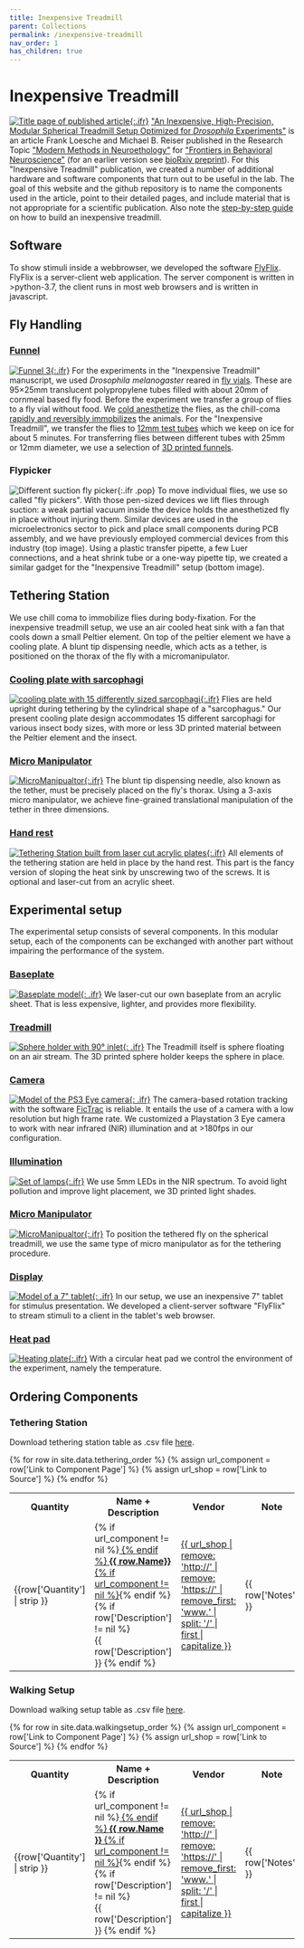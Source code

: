 ```yaml
---
title: Inexpensive Treadmill
parent: Collections
permalink: /inexpensive-treadmill
nav_order: 1
has_children: true
---
```


# Inexpensive Treadmill

[![Title page of published article]({{site.baseurl}}/assets/img/Collection/10.3389_fnbeh.2021.689573.png){:.ifr}](https://doi.org/10.3389/fnbeh.2021.689573)
["An Inexpensive, High-Precision, Modular Spherical Treadmill Setup Optimized for *Drosophila* Experiments"](https://doi.org/10.3389/fnbeh.2021.689573) is an article Frank Loesche and Michael B. Reiser published in the Research Topic ["Modern Methods in Neuroethology"](https://www.frontiersin.org/research-topics/12605/modern-methods-in-neuroethology) for ["Frontiers in Behavioral Neuroscience"](https://www.frontiersin.org/journals/behavioral-neuroscience) (for an earlier version see [bioRxiv preprint](https://doi.org/10.1101/2021.04.29.442008)). For this "Inexpensive Treadmill" publication, we created a number of additional hardware and software components that turn out to be useful in the lab. The goal of this website and the github repository is to name the components used in the article, point to their detailed pages, and include material that is not appropriate for a scientific publication. Also note the [step-by-step guide]({{site.baseurl}}/how-to-build-inexpensive-treadmill) on how to build an inexpensive treadmill.

## Software

To show stimuli inside a webbrowser, we developed the software [FlyFlix](https://github.com/floesche/FlyFlix). FlyFlix is a server-client web application. The server component is written in >python-3.7, the client runs in most web browsers and is written in javascript.

## Fly Handling

### [Funnel]({{site.baseurl}}/tether/funnels)

[![Funnel 3]({{site.baseurl}}/assets/img/Tethering/Funnels/Funnel_fly-vial-to-12mm-tube.png){:.ifr}]({{site.baseurl}}/tether/funnels)
For the experiments in the "Inexpensive Treadmill" manuscript, we used *Drosophila melanogaster* reared in [fly vials](https://flystuff.com/drosophila-products/vials/). These are 95×25mm translucent polypropylene tubes filled with about 20mm of cornmeal based fly food. Before the experiment we transfer a group of flies to a fly vial without food. We [cold anesthetize](https://doi.org/10.1242/jeb.098442) the flies, as the chill-coma [rapidly and reversibly immobilizes](https://doi.org/10.1086/320429) the animals. For the "Inexpensive Treadmill", we transfer the flies to [12mm test tubes](https://en.wikipedia.org/wiki/Test_tube#Biosciences) which we keep on ice for about 5 minutes. For transferring flies between different tubes with 25mm or 12mm diameter, we use a selection of [3D printed funnels]({{site.baseurl}}/tether/funnels).

### Flypicker

![Different suction fly picker]({{site.baseurl}}/assets/img/Tethering/Flypicker/Flypickers.jpg){:.ifr .pop}
To move individual flies, we use so called "fly pickers". With those pen-sized devices we lift flies through suction: a weak partial vacuum inside the device holds the anesthetized fly in place without injuring them. Similar devices are used in the microelectronics sector to pick and place small components during PCB assembly, and we have previously employed commercial devices from this industry (top image). Using a plastic transfer pipette, a few Luer connections, and a heat shrink tube or a one-way pipette tip, we created a similar gadget for the "Inexpensive Treadmill" setup (bottom image). <!-- TODO: add page and description on how to produce this -->

## Tethering Station

We use chill coma to immobilize flies during body-fixation. For the inexpensive treadmill setup, we use an air cooled heat sink with a fan that cools down a small Peltier element. On top of the peltier element we have a cooling plate. A blunt tip dispensing needle, which acts as a tether, is positioned on the thorax of the fly with a micromanipulator.

### [Cooling plate with sarcophagi]({{site.baseurl}}/tether/sarcophagus)

[![cooling plate with 15 differently sized sarcophagi]({{site.baseurl}}/assets/img/Tethering/Sarcophagus/Sarcophagus_platform_15.png){:.ifr}]({{site.baseurl}}/tether/sarcophagus)
Flies are held upright during tethering by the cylindrical shape of a "sarcophagus." Our present cooling plate design accommodates 15 different sarcophagi for various insect body sizes, with more or less 3D printed material between the Peltier element and the insect.

### [Micro Manipulator]({{site.baseurl}}/tether/micromanipulator)

[![MicroManipualtor]({{site.baseurl}}/assets/img/Tethering/MicroManipulator/MicroManipulator_Assembly_Figure2.png){:.ifr}]({{site.baseurl}}/tether/micromanipulator)
The blunt tip dispensing needle, also known as the tether, must be precisely placed on the fly's thorax. Using a 3-axis micro manipulator, we achieve fine-grained translational manipulation of the tether in three dimensions.

### [Hand rest]({{site.baseurl}}/tether/station)

[![Tethering Station built from laser cut acrylic plates]({{site.baseurl}}/assets/img/Tethering/Tethering-Station/Tethering-Station_cut_simplified.png){:.ifr}]({{site.baseurl}}/tether/station)
All elements of the tethering station are held in place by the hand rest. This part is the fancy version of sloping the heat sink by unscrewing two of the screws. It is optional and laser-cut from an acrylic sheet.

## Experimental setup

The experimental setup consists of several components. In this modular setup, each of the components can be exchanged with another part without impairing the performance of the system.

### [Baseplate]({{site.baseurl}}/miscellaneous/baseplate)

[![Baseplate model]({{site.baseurl}}/assets/img/Miscellaneous/Baseplate/Baseplate.png){: .ifr}]({{site.baseurl}}/miscellaneous/baseplate)
We laser-cut our own baseplate from an acrylic sheet. That is less expensive, lighter, and provides more flexibility.

### [Treadmill]({{site.baseurl}}/walking/sphere-holder)

[![Sphere holder with 90° inlet]({{site.baseurl}}/assets/img/Walking-Setup/Treadmill_Sphere_Holder/Treadmill_Sphere_Holder_9mm-ball_90deg.png){: .ifr}]({{site.baseurl}}/walking/sphere-holder)
The Treadmill itself is sphere floating on an air stream. The 3D printed sphere holder keeps the sphere in place.

### [Camera]({{site.baseurl}}/miscellaneous/ps3-eye)

[![Model of the PS3 Eye camera]({{site.baseurl}}/assets/img/Miscellaneous/PS3-Eye/PS3-Eye.png){: .ifr}]({{site.baseurl}}/miscellaneous/ps3-eye)
The camera-based rotation tracking with the software [FicTrac](https://github.com/rjdmoore/fictrac) is reliable. It entails the use of a camera with a low resolution but high frame rate. We customized a Playstation 3 Eye camera to work with near infrared (NIR) illumination and at >180fps in our configuration.

### [Illumination]({{site.baseurl}}/walking/illumination)

[![Set of lamps]({{site.baseurl}}/assets/img/Walking-Setup/Lamp_LED_5mm/illumination-lamps.png){:.ifr}]({{site.baseurl}}/walking/illumination)
We use 5mm LEDs in the NIR spectrum. To avoid light pollution and improve light placement, we 3D printed light shades.

### [Micro Manipulator]({{site.baseurl}}/tether/micromanipulator)

[![MicroManipualtor]({{site.baseurl}}/assets/img/Tethering/MicroManipulator/MicroManipulator_Assembly_Figure2.png){:.ifr}]({{site.baseurl}}/tether/micromanipulator)
To position the tethered fly on the spherical treadmill, we use the same type of micro manipulator as for the tethering procedure.

### [Display]({{site.baseurl}}/miscellaneous/tablet)

[![Model of a 7" tablet]({{site.baseurl}}/assets/img/Miscellaneous/Tablet/FireTablet.png){: .ifr}]({{site.baseurl}}/miscellaneous/tablet)
In our setup, we use an inexpensive 7" tablet for stimulus presentation. We developed a client-server software "FlyFlix" to stream stimuli to a client in the tablet's web browser.

### [Heat pad]({{site.baseurl}}/miscellaneous/baseplate)

[![Heating plate]({{site.baseurl}}/assets/img/Miscellaneous/Baseplate/Heating-Base.png){:.ifr}]({{site.baseurl}}/miscellaneous/baseplate)
With a circular heat pad we control the environment of the experiment, namely the temperature.

## Ordering Components

### Tethering Station

Download tethering station table as .csv file [here]({{site.baseurl}}/assets/data/tethering_order.csv).

<!-- Generates table from tethering_order.csv -->
<!-- note: Jekyll/Liquid wants to skip identical column headings, so there's a
space after duplicate headings in the user-friendly section of the csv files-->

<table>
  <tr>
    <th width="10%">Quantity</th>
    <th width="50%">Name + Description</th>
    <th width="20%">Vendor</th>
    <th width="20%">Note</th>
  </tr>
  {% for row in site.data.tethering_order %}
  <tr>
    <td>{{row['Quantity'] | strip }}</td>
    {% assign url_component = row['Link to Component Page'] %}
    <td>{% if url_component != nil %}<a href="{{ url_component | strip }}"> {% endif %}
    <strong>{{ row.Name}}</strong>
    {% if url_component != nil %}</a>{% endif %}
    {% if row['Description'] != nil %}<br/>{{ row['Description'] }} {% endif %}
    </td>
    {% assign url_shop = row['Link to Source'] %}
    <td><a href="{{ url_shop | strip }}">{{ url_shop | remove: 'http://' | remove: 'https://' | remove_first: 'www.' | split: '/' | first | capitalize }}</a></td>
    <td>{{ row['Notes'] }}</td>
  </tr>
  {% endfor %}
</table>


### Walking Setup

Download walking setup table as .csv file [here]({{site.baseurl}}/assets/data/walkingsetup_order.csv).

<table>
  <tr>
    <th width="10%">Quantity</th>
    <th width="50%">Name + Description</th>
    <th width="20%">Vendor</th>
    <th width="20%">Note</th>
  </tr>
  {% for row in site.data.walkingsetup_order %}
  <tr>
    <td>{{row['Quantity'] | strip }}</td>
    {% assign url_component = row['Link to Component Page'] %}
    <td>{% if url_component != nil %}<a href="{{ url_component | strip }}"> {% endif %}
    <strong>{{ row.Name }}</strong>
    {% if url_component != nil %}</a>{% endif %}
    {% if row['Description'] != nil %}<br/>{{ row['Description'] }} {% endif %}
    </td>
    {% assign url_shop = row['Link to Source'] %}
    <td><a href="{{ url_shop | strip }}">{{ url_shop | remove: 'http://' | remove: 'https://' | remove_first: 'www.' | split: '/' | first | capitalize }}</a></td>
    <td>{{ row['Notes'] }}</td>
  </tr>
  {% endfor %}
</table>
